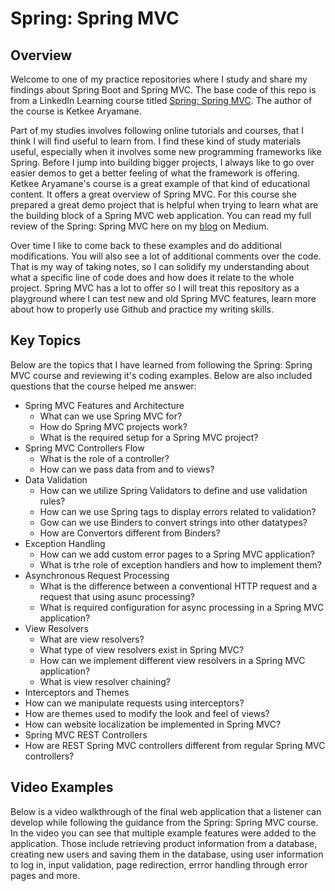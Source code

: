 # Spring: Spring MVC

## Overview

Welcome to one of my practice repositories where I study and share my findings about Spring Boot and Spring MVC. The base code of this repo is from a LinkedIn Learning course titled [Spring: Spring MVC](https://www.linkedin.com/learning/spring-spring-mvc-2/spring-mvc-for-robust-applications?contextUrn=urn%3Ali%3AlyndaLearningPath%3A5b101b04498e06fb6e2d8785&resume=false&u=78163626). The author of the course is Ketkee Aryamane. 

Part of my studies involves following online tutorials and courses, that I think I will find useful to learn from. 
I find these kind of study materials useful, especially when it involves some new programming frameworks like Spring. 
Before I jump into building bigger projects, I always like to go over easier demos to get a better feeling of what the framework is offering. 
Ketkee Aryamane's course is a great example of that kind of educational content. It offers a great overview of Spring MVC. For this course she prepared a great demo project that is helpful when trying to learn what are the building block of a Spring MVC web application. 
You can read my full review of the Spring: Spring MVC here on my [blog](https://medium.com/@gregoryszy/introduction-3d69f1278f84) on Medium. 

Over time I like to come back to these examples and do additional modifications. You will also see a lot of additional comments over the code. That is my way of taking notes, so I can solidify my understanding about what a specific line of code does and how does it relate to the whole project. Spring MVC has a lot to offer so I will treat this repository  as a playground where I can test new and old Spring MVC features, learn more about how to properly use Github and practice my writing skills. 

## Key Topics

Below are the topics that I have learned from following the Spring: Spring MVC course and reviewing it's coding examples. Below are also included questions that the course helped me answer:

* Spring MVC Features and Architecture
  * What can we use Spring MVC for?
  * How do Spring MVC projects work?
  * What is the required setup for a Spring MVC project? 
* Spring MVC Controllers Flow
  * What is the role of a controller?
  * How can we pass data from and to views? 
* Data Validation
  * How can we utilize Spring Validators to define and use validation rules?
  * How can we use Spring tags to display errors related to validation? 
  * Gow can we use Binders to convert strings into other datatypes? 
  * How are Convertors different from Binders? 
* Exception Handling
  * How can we add custom error pages to a Spring MVC application?
  * What is trhe role of exception handlers and how to implement them? 
* Asynchronous Request Processing
  * What is the difference between a conventional HTTP request and a request that using asunc processing? 
  * What is required configuration for async processing in a Spring MVC application?
* View Resolvers
  * What are view resolvers?
  * What type of view resolvers exist in Spring MVC?
  * How can we implement different view resolvers in a Spring MVC application?
  * What is view resolver chaining? 
* Interceptors and Themes
 * How can we manipulate requests using interceptors? 
 * How are themes used to modify the look and feel of views?
 * How can website localization be implemented in Spring MVC? 
* Spring MVC REST Controllers
 * How are REST Spring MVC controllers different from regular Spring MVC controllers? 

## Video Examples

Below is a video walkthrough of the final web application that a listener can develop while following the guidance from the Spring: Spring MVC course. In the video you can see that multiple example features were added to the application. Those include retrieving product information from a database, creating new users and saving them in the database, using user information to log in, input validation, page redirection, errror handling through error pages and more.  
 

